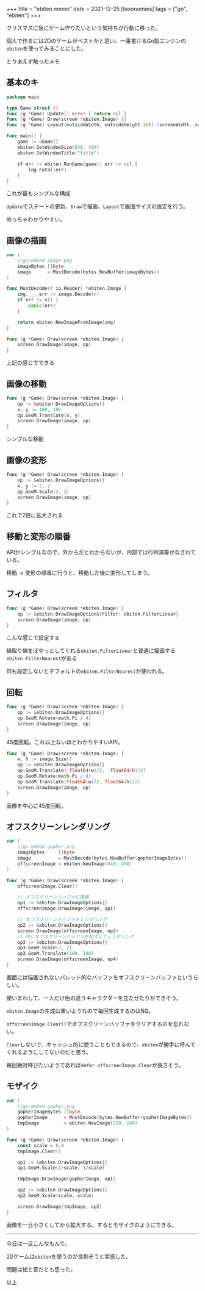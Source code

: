 +++
title = "ebiten memo"
date = 2021-12-25
[taxonomies]
tags = ["go", "ebiten"]
+++

クリスマスに急にゲーム作りたいという気持ちが行動に移った。

個人で作るには2Dのゲームがベストかと思い、一番書けるGo製エンジンの`ebiten`を使ってみることにした。

とりあえず触ったメモ

## 基本のキ

```go
package main

type Game struct {}
func (g *Game) Update() error { return nil }
func (g *Game) Draw(screen *ebiten.Image) {}
func (g *Game) Layout(outsideWidth, outsideHeight int) (screenWidth, screenHeight int) { return 640, 480 }

func main() {
	game := &Game{}
	ebiten.SetWindowSize(640, 480)
	ebiten.SetWindowTitle("title")

	if err := ebiten.RunGame(game); err != nil {
		log.Fatal(err)
	}
}
```

これが最もシンプルな構成

`Update`でステートの更新、`Draw`で描画、`Layout`で画面サイズの設定を行う。

めっちゃわかりやすい。

## 画像の描画

```go
var (
	//go:embed image.png
	imageBytes []byte
	image      = MustDecode(bytes.NewBuffer(imageBytes))
)

func MustDecode(r io.Reader) *ebiten.Image {
	img, _, err := image.Decode(r)
	if err != nil {
		panic(err)
	}

	return ebiten.NewImageFromImage(img)
}

func (g *Game) Draw(screen *ebiten.Image) {
	screen.DrawImage(image, op)
}
```

上記の感じでできる

## 画像の移動

```go
func (g *Game) Draw(screen *ebiten.Image) {
	op := &ebiten.DrawImageOptions{}
	x, y := 100, 100
	op.GeoM.Translate(x, y)
	screen.DrawImage(image, op)
}
```

シンプルな移動

## 画像の変形

```go
func (g *Game) Draw(screen *ebiten.Image) {
	op := &ebiten.DrawImageOptions{}
	x, y := 2, 2
	op.GeoM.Scale(2, 2)
	screen.DrawImage(image, op)
}
```

これで2倍に拡大される

## 移動と変形の順番

APIがシンプルなので、外からだとわからないが、内部では行列演算がなされている。

移動 -> 変形の順番に行うと、移動した後に変形してしまう。

## フィルタ

```go
func (g *Game) Draw(screen *ebiten.Image) {
	op := &ebiten.DrawImageOptions{Filter: ebiten.FilterLinear}
	screen.DrawImage(image, op)
}
```

こんな感じで設定する

縁取り線をぼやっとしてくれる`ebiten.FilterLinear`と普通に描画する`ebiten.FilterNearest`がある

何も設定しないとデフォルトの`ebiten.FilterNearest`が使われる。

## 回転

```go
func (g *Game) Draw(screen *ebiten.Image) {
	op := &ebiten.DrawImageOptions{}
	op.GeoM.Rotate(math.Pi / 4)
	screen.DrawImage(image, op)
}
```

45度回転。これ以上ないほどわかりやすいAPI。

```go
func (g *Game) Draw(screen *ebiten.Image) {
	w, h := image.Size()
	op := &ebiten.DrawImageOptions{}
	op.GeoM.Translate(-float64(w)/2, -float64(h)/2)
	op.GeoM.Rotate(math.Pi / 4)
	op.GeoM.Translate(float64(w)/2, float64(h)/2)
	screen.DrawImage(image, op)
}
```

画像を中心に45度回転。

## オフスクリーンレンダリング

```go
var (
	//go:embed gopher.png
	imageBytes     []byte
	image          = MustDecode(bytes.NewBuffer(gopherImageBytes))
	offscreenImage = ebiten.NewImage(640, 480)
)

func (g *Game) Draw(screen *ebiten.Image) {
	offscreenImage.Clear()

	// オフスクリーンバッファに描画
	op1 := &ebiten.DrawImageOptions{}
	offscreenImage.DrawImage(image, op1)

	// オフスクリーンバッファをレンダリング
	op2 := &ebiten.DrawImageOptions{}
	screen.DrawImage(offscreenImage, op3)
	// 同じオフスクリーンバッファを拡大してレンダリング
	op3 := &ebiten.DrawImageOptions{}
	op3.GeoM.Scale(2, 2)
	op3.GeoM.Translate(100, 100)
	screen.DrawImage(offscreenImage, op4)
}
```

画面には描画されないパレット的なバッファをオフスクリーンバッファというらしい。

使いまわして、一人だけ色の違うキャラクターを立たせたりができそう。

`ebiten.Image`の生成は重いようなので毎回生成するのはNG。

`offscreenImage.Clear()`でオフスクリーンバッファをクリアするのを忘れない。

`Clear`しないで、キャッシュ的に使うこともできるので、`ebiten`が勝手に呼んでくれるようにしてないのだと思う。

毎回絶対呼びたいようであれば`defer offscreenImage.Clear`が良さそう。

## モザイク

```go
var (
	//go:embed gopher.png
	gopherImageBytes []byte
	gopherImage      = MustDecode(bytes.NewBuffer(gopherImageBytes))
	tmpImage         = ebiten.NewImage(320, 240)
)

func (g *Game) Draw(screen *ebiten.Image) {
	const scale = 8.0
	tmpImage.Clear()

	op1 := &ebiten.DrawImageOptions{}
	op1.GeoM.Scale(1/scale, 1/scale)

	tmpImage.DrawImage(gopherImage, op1)

	op2 := &ebiten.DrawImageOptions{}
	op2.GeoM.Scale(scale, scale)

	screen.DrawImage(tmpImage, op2)
}
```

画像を一旦小さくしてから拡大する。するとモザイクのようにできる。

---

今日は一旦こんなもんで。

2Dゲームは`ebiten`を使うのが良刺そうと実感した。

問題は絵と音だとも思った。

以上
